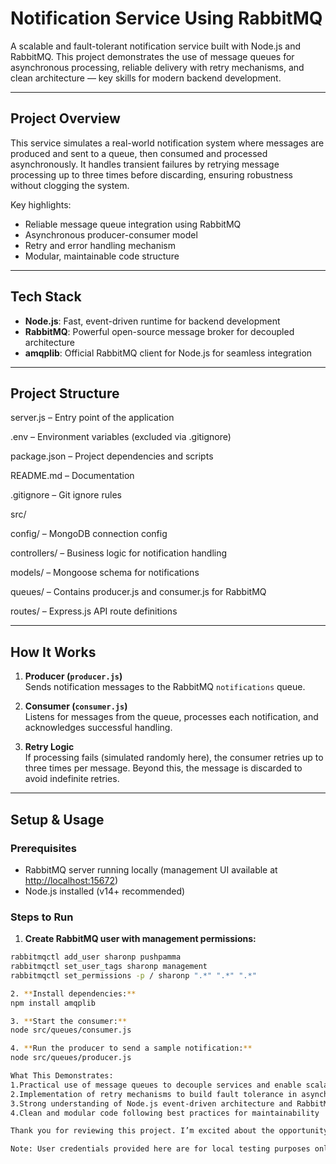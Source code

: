 #  Notification Service Using RabbitMQ

A scalable and fault-tolerant notification service built with Node.js and RabbitMQ. This project demonstrates the use of message queues for asynchronous processing, reliable delivery with retry mechanisms, and clean architecture — key skills for modern backend development.

---

## Project Overview

This service simulates a real-world notification system where messages are produced and sent to a queue, then consumed and processed asynchronously. It handles transient failures by retrying message processing up to three times before discarding, ensuring robustness without clogging the system.

Key highlights:  
- Reliable message queue integration using RabbitMQ  
- Asynchronous producer-consumer model  
- Retry and error handling mechanism  
- Modular, maintainable code structure  

---

## Tech Stack

- **Node.js**: Fast, event-driven runtime for backend development  
- **RabbitMQ**: Powerful open-source message broker for decoupled architecture  
- **amqplib**: Official RabbitMQ client for Node.js for seamless integration

---

## Project Structure

server.js – Entry point of the application

.env – Environment variables (excluded via .gitignore)

package.json – Project dependencies and scripts

README.md – Documentation

.gitignore – Git ignore rules

src/

config/ – MongoDB connection config

controllers/ – Business logic for notification handling

models/ – Mongoose schema for notifications

queues/ – Contains producer.js and consumer.js for RabbitMQ

routes/ – Express.js API route definitions


---

##  How It Works

1. **Producer (`producer.js`)**  
   Sends notification messages to the RabbitMQ `notifications` queue.

2. **Consumer (`consumer.js`)**  
   Listens for messages from the queue, processes each notification, and acknowledges successful handling.

3. **Retry Logic**  
   If processing fails (simulated randomly here), the consumer retries up to three times per message. Beyond this, the message is discarded to avoid indefinite retries.

---

## Setup & Usage

### Prerequisites

- RabbitMQ server running locally (management UI available at [http://localhost:15672](http://localhost:15672))  
- Node.js installed (v14+ recommended)

### Steps to Run

1. **Create RabbitMQ user with management permissions:**

```bash
rabbitmqctl add_user sharonp pushpamma
rabbitmqctl set_user_tags sharonp management
rabbitmqctl set_permissions -p / sharonp ".*" ".*" ".*"

2. **Install dependencies:**
npm install amqplib

3. **Start the consumer:**
node src/queues/consumer.js

4. **Run the producer to send a sample notification:**
node src/queues/producer.js

What This Demonstrates:
1.Practical use of message queues to decouple services and enable scalable systems
2.Implementation of retry mechanisms to build fault tolerance in asynchronous processing
3.Strong understanding of Node.js event-driven architecture and RabbitMQ messaging patterns
4.Clean and modular code following best practices for maintainability

Thank you for reviewing this project. I’m excited about the opportunity to contribute and learn further through this internship. 

Note: User credentials provided here are for local testing purposes only and should be secured in production.
